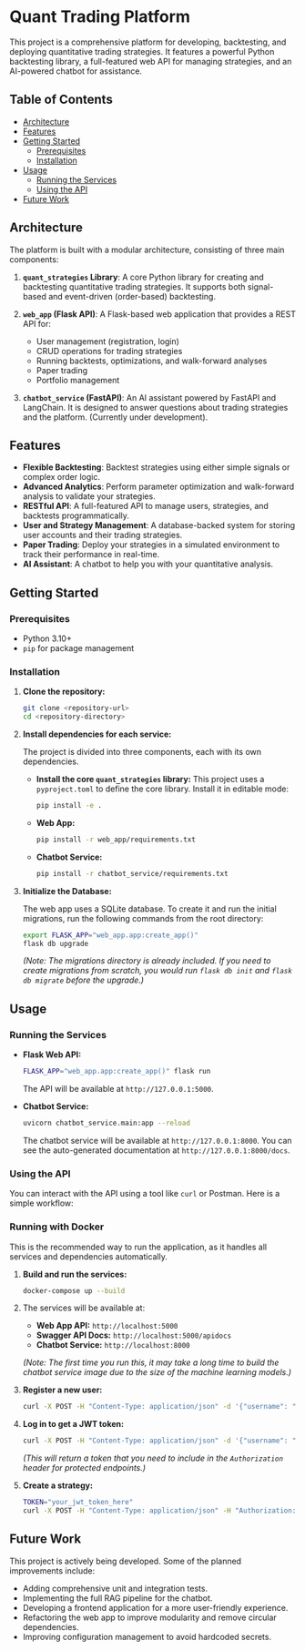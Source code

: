 # Quant Trading Platform

This project is a comprehensive platform for developing, backtesting, and deploying quantitative trading strategies. It features a powerful Python backtesting library, a full-featured web API for managing strategies, and an AI-powered chatbot for assistance.

## Table of Contents

- [Architecture](#architecture)
- [Features](#features)
- [Getting Started](#getting-started)
  - [Prerequisites](#prerequisites)
  - [Installation](#installation)
- [Usage](#usage)
  - [Running the Services](#running-the-services)
  - [Using the API](#using-the-api)
- [Future Work](#future-work)

## Architecture

The platform is built with a modular architecture, consisting of three main components:

1.  **`quant_strategies` Library**: A core Python library for creating and backtesting quantitative trading strategies. It supports both signal-based and event-driven (order-based) backtesting.

2.  **`web_app` (Flask API)**: A Flask-based web application that provides a REST API for:
    *   User management (registration, login)
    *   CRUD operations for trading strategies
    *   Running backtests, optimizations, and walk-forward analyses
    *   Paper trading
    *   Portfolio management

3.  **`chatbot_service` (FastAPI)**: An AI assistant powered by FastAPI and LangChain. It is designed to answer questions about trading strategies and the platform. (Currently under development).

## Features

*   **Flexible Backtesting**: Backtest strategies using either simple signals or complex order logic.
*   **Advanced Analytics**: Perform parameter optimization and walk-forward analysis to validate your strategies.
*   **RESTful API**: A full-featured API to manage users, strategies, and backtests programmatically.
*   **User and Strategy Management**: A database-backed system for storing user accounts and their trading strategies.
*   **Paper Trading**: Deploy your strategies in a simulated environment to track their performance in real-time.
*   **AI Assistant**: A chatbot to help you with your quantitative analysis.

## Getting Started

### Prerequisites

*   Python 3.10+
*   `pip` for package management

### Installation

1.  **Clone the repository:**
    ```bash
    git clone <repository-url>
    cd <repository-directory>
    ```

2.  **Install dependencies for each service:**

    The project is divided into three components, each with its own dependencies.

    *   **Install the core `quant_strategies` library:**
        This project uses a `pyproject.toml` to define the core library. Install it in editable mode:
        ```bash
        pip install -e .
        ```

    *   **Web App:**
        ```bash
        pip install -r web_app/requirements.txt
        ```

    *   **Chatbot Service:**
        ```bash
        pip install -r chatbot_service/requirements.txt
        ```

3.  **Initialize the Database:**

    The web app uses a SQLite database. To create it and run the initial migrations, run the following commands from the root directory:

    ```bash
    export FLASK_APP="web_app.app:create_app()"
    flask db upgrade
    ```
    *(Note: The migrations directory is already included. If you need to create migrations from scratch, you would run `flask db init` and `flask db migrate` before the upgrade.)*

## Usage

### Running the Services

*   **Flask Web API:**
    ```bash
    FLASK_APP="web_app.app:create_app()" flask run
    ```
    The API will be available at `http://127.0.0.1:5000`.

*   **Chatbot Service:**
    ```bash
    uvicorn chatbot_service.main:app --reload
    ```
    The chatbot service will be available at `http://127.0.0.1:8000`. You can see the auto-generated documentation at `http://127.0.0.1:8000/docs`.

### Using the API

You can interact with the API using a tool like `curl` or Postman. Here is a simple workflow:

### Running with Docker

This is the recommended way to run the application, as it handles all services and dependencies automatically.

1.  **Build and run the services:**
    ```bash
    docker-compose up --build
    ```

2.  The services will be available at:
    *   **Web App API:** `http://localhost:5000`
    *   **Swagger API Docs:** `http://localhost:5000/apidocs`
    *   **Chatbot Service:** `http://localhost:8000`

    *(Note: The first time you run this, it may take a long time to build the chatbot service image due to the size of the machine learning models.)*

1.  **Register a new user:**
    ```bash
    curl -X POST -H "Content-Type: application/json" -d '{"username": "testuser", "email": "test@example.com", "password": "password123"}' http://127.0.0.1:5000/api/register
    ```

2.  **Log in to get a JWT token:**
    ```bash
    curl -X POST -H "Content-Type: application/json" -d '{"username": "testuser", "password": "password123"}' http://127.0.0.1:5000/api/login
    ```
    *(This will return a token that you need to include in the `Authorization` header for protected endpoints.)*

3.  **Create a strategy:**
    ```bash
    TOKEN="your_jwt_token_here"
    curl -X POST -H "Content-Type: application/json" -H "Authorization: Bearer $TOKEN" -d '{"name": "My First Strategy", "config": {"tickers": ["AAPL", "GOOG"], "start_date": "2020-01-01"}}' http://127.0.0.1:5000/api/strategies
    ```

## Future Work

This project is actively being developed. Some of the planned improvements include:

*   Adding comprehensive unit and integration tests.
*   Implementing the full RAG pipeline for the chatbot.
*   Developing a frontend application for a more user-friendly experience.
*   Refactoring the web app to improve modularity and remove circular dependencies.
*   Improving configuration management to avoid hardcoded secrets.
